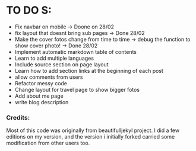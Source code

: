 # TO DO S:

- Fix navbar on mobile -> Doone on 28/02
- fix layout that doesnt bring sub pages -> Done 28/02
- Make the cover fotos change from time to time -> debug the function to show cover photo! -> Done 28/02
- Implement automatic markdown table of contents
- Learn to add multiple languages
- Include source section on page layout
- Learn how to add section links at the beginning of each post
- allow comments from users
- Refactor messy code
- Change layout for travel page to show bigger fotos
- Add about me page
- write blog description

### Credits:

Most of this code was originally from beautifulljekyl project. I did a few editions on my version, and the version i initially forked carried some modification from other users too.
